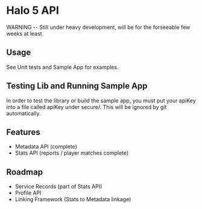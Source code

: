 # Halo 5 API

WARNING -- Still under heavy development, will be for the forseeable few weeks at least.

## Usage

See Unit tests and Sample App for examples.

## Testing Lib and Running Sample App

In order to test the library or build the sample app, you must put your 
apiKey into a file called apiKey under secure/.  This will be ignored by 
git automatically.

## Features

* Metadata API (complete)
* Stats API (reports / player matches complete)

## Roadmap

* Service Records (part of Stats API)
* Profile API
* Linking Framework (Stats to Metadata linkage)